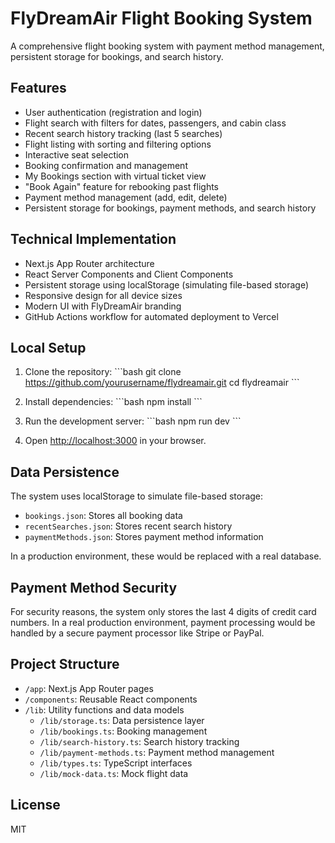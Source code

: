 # FlyDreamAir Flight Booking System

A comprehensive flight booking system with payment method management, persistent storage for bookings, and search history.

## Features

- User authentication (registration and login)
- Flight search with filters for dates, passengers, and cabin class
- Recent search history tracking (last 5 searches)
- Flight listing with sorting and filtering options
- Interactive seat selection
- Booking confirmation and management
- My Bookings section with virtual ticket view
- "Book Again" feature for rebooking past flights
- Payment method management (add, edit, delete)
- Persistent storage for bookings, payment methods, and search history

## Technical Implementation

- Next.js App Router architecture
- React Server Components and Client Components
- Persistent storage using localStorage (simulating file-based storage)
- Responsive design for all device sizes
- Modern UI with FlyDreamAir branding
- GitHub Actions workflow for automated deployment to Vercel

## Local Setup

1. Clone the repository:
\`\`\`bash
git clone https://github.com/yourusername/flydreamair.git
cd flydreamair
\`\`\`

2. Install dependencies:
\`\`\`bash
npm install
\`\`\`

3. Run the development server:
\`\`\`bash
npm run dev
\`\`\`

4. Open [http://localhost:3000](http://localhost:3000) in your browser.

## Data Persistence

The system uses localStorage to simulate file-based storage:

- `bookings.json`: Stores all booking data
- `recentSearches.json`: Stores recent search history
- `paymentMethods.json`: Stores payment method information

In a production environment, these would be replaced with a real database.

## Payment Method Security

For security reasons, the system only stores the last 4 digits of credit card numbers. In a real production environment, payment processing would be handled by a secure payment processor like Stripe or PayPal.

## Project Structure

- `/app`: Next.js App Router pages
- `/components`: Reusable React components
- `/lib`: Utility functions and data models
  - `/lib/storage.ts`: Data persistence layer
  - `/lib/bookings.ts`: Booking management
  - `/lib/search-history.ts`: Search history tracking
  - `/lib/payment-methods.ts`: Payment method management
  - `/lib/types.ts`: TypeScript interfaces
  - `/lib/mock-data.ts`: Mock flight data

## License

MIT
